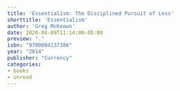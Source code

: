 ```yaml
---
title: 'Essentialism: The Disciplined Pursuit of Less'
shorttitle: 'Essentialism'
author: 'Greg McKeown'
date: 2020-04-09T11:14:00-05:00
preview: "."
isbn: "9780804137386"
year: "2014"
publisher: "Currency"
categories: 
- books
- unread
---
```


